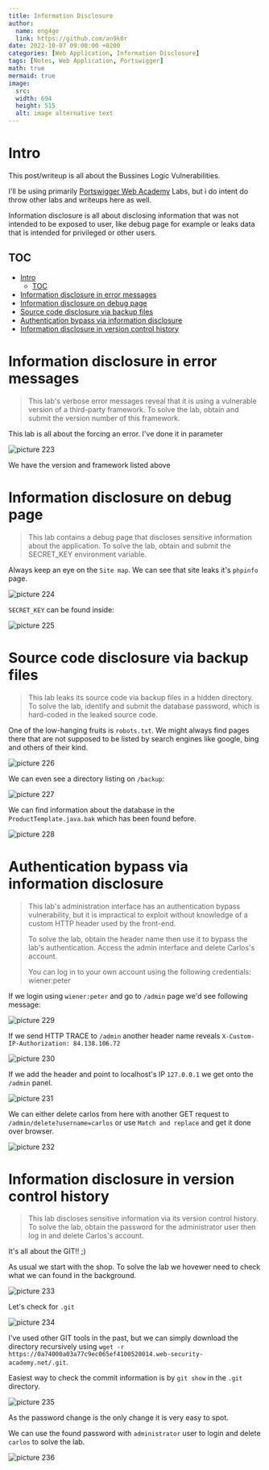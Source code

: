 ```yaml
---
title: Information Disclosure
author:
  name: eng4ge
  link: https://github.com/an9k0r
date: 2022-10-07 09:00:00 +0200
categories: [Web Application, Information Disclosure]
tags: [Notes, Web Application, Portswigger]
math: true
mermaid: true
image:
  src: 
  width: 694
  height: 515
  alt: image alternative text
---
```

# Intro
This post/writeup is all about the Bussines Logic Vulnerabilities.

I'll be using primarily [Portswigger Web Academy](https://portswigger.net/web-security/information-disclosure) Labs, but i do intent do throw other labs and writeups here as well.

Information disclosure is all about disclosing information that was not intended to be exposed to user, like debug page for example or leaks data that is intended for privileged or other users.

## TOC

- [Intro](#intro)
  - [TOC](#toc)
- [Information disclosure in error messages](#information-disclosure-in-error-messages)
- [Information disclosure on debug page](#information-disclosure-on-debug-page)
- [Source code disclosure via backup files](#source-code-disclosure-via-backup-files)
- [Authentication bypass via information disclosure](#authentication-bypass-via-information-disclosure)
- [Information disclosure in version control history](#information-disclosure-in-version-control-history)

# Information disclosure in error messages
> This lab's verbose error messages reveal that it is using a vulnerable version of a third-party framework. To solve the lab, obtain and submit the version number of this framework. 

This lab is all about the forcing an error. I've done it in parameter

![picture 223](/assets/images/3ce755f5b9c05a9cfff053cf5583d1da9a234fa9e30166581ceb77b11fed9a83.png)  

We have the version and framework listed above

# Information disclosure on debug page
> This lab contains a debug page that discloses sensitive information about the application. To solve the lab, obtain and submit the SECRET_KEY environment variable. 

Always keep an eye on the `Site map`. We can see that site leaks it's `phpinfo` page.

![picture 224](/assets/images/79977051feb1ce8b0d87d4aeba543ab48290d62859b6c78bc6546ac26d6a646e.png) 

`SECRET_KEY` can be found inside:

![picture 225](/assets/images/39f4573489aed7c0ab3e9d6faa6afb93de4296834be26afc49d293cbd6e6d968.png)  

# Source code disclosure via backup files
> This lab leaks its source code via backup files in a hidden directory. To solve the lab, identify and submit the database password, which is hard-coded in the leaked source code. 

One of the low-hanging fruits is `robots.txt`. We might always find pages there that are not supposed to be listed by search engines like google, bing and others of their kind.

![picture 226](/assets/images/0077f7d7389bf5a61c36bb14ff217a7a35e6a7071bcc4d65c1959ca8ba6cba65.png)  

We can even see a directory listing on `/backup`:

![picture 227](/assets/images/b9ba76bd3414aa724c7364d4460392aa3224c1c238905cc3188687e332493315.png)  

We can find information about the database in the `ProductTemplate.java.bak` which has been found before.

![picture 228](/assets/images/da0d81e8c9f03f6579cfbb458a34bc32f64321661866e3930f7e578d79f816dc.png)  


# Authentication bypass via information disclosure
> This lab's administration interface has an authentication bypass vulnerability, but it is impractical to exploit without knowledge of a custom HTTP header used by the front-end.
> 
> To solve the lab, obtain the header name then use it to bypass the lab's authentication. Access the admin interface and delete Carlos's account.
> 
> You can log in to your own account using the following credentials: wiener:peter 

If we login using `wiener:peter` and go to `/admin` page we'd see following message:

![picture 229](/assets/images/d93509a9922750e1e8221a8f5511fe987962912088fe2520bb23ed93987c1054.png)  

If we send HTTP TRACE to `/admin` another header name reveals `X-Custom-IP-Authorization: 84.138.106.72`

![picture 230](/assets/images/35bca5f0170a16f5880ce0f45b22dfc9c35a74c3b602d447df49e0cb257aed2d.png)  

If we add the header and point to localhost's IP `127.0.0.1` we get onto the `/admin` panel.

![picture 231](/assets/images/407e7af790b3db3129889b3e2b2e3ec5dac6cded433eee133dcc4d6628d2c650.png)  

We can either delete carlos from here with another GET request to `/admin/delete?username=carlos` or use `Match and replace` and get it done over browser.

![picture 232](/assets/images/0d1eef04894fadbd00c5d08d9af98afb7cf823fd2cf8a73a5f6b8b882af89839.png)  

# Information disclosure in version control history
> This lab discloses sensitive information via its version control history. To solve the lab, obtain the password for the administrator user then log in and delete Carlos's account. 

It's all about the GIT!! ;)

As usual we start with the shop. To solve the lab we hovewer need to check what we can found in the background.

![picture 233](/assets/images/a1a512c2109153f432a9af38173b20015e1974d0dba20d2c1cdf779bb5409521.png)

Let's check for `.git` 

![picture 234](/assets/images/6ddc66d359dccc270e0bba8211300b5773bb92ec811662c3c18ddd96d549cda3.png)  

I've used other GIT tools in the past, but we can simply download the directory recursively using `wget -r https://0a74000a03a77c9ec065ef4100520014.web-security-academy.net/.git`.

Easiest way to check the commit information is by `git show` in the `.git` directory.

![picture 235](/assets/images/1c98afdfe73200e139aaf2b4e27b3485acb2bdbba9df6f001cb2aab3ac828a5e.png)  

As the password change is the only change it is very easy to spot.

We can use the found password with `administrator` user to login and delete `carlos` to solve the lab.

![picture 236](/assets/images/817bcb22550adfc747d4ce378716e2e8f9e3de407649c75d43978244cebbc20a.png)